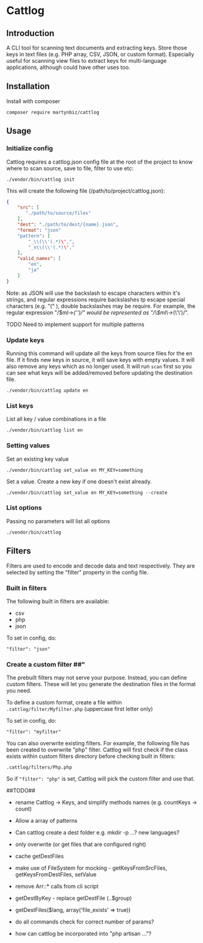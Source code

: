 # Cattlog #

## Introduction ##

A CLI tool for scanning text documents and extracting keys. Store those keys in
text files (e.g. PHP array, CSV, JSON, or custom format). Especially useful for
scanning view files to extract keys for multi-language applications, although could
have other uses too.

## Installation ##

Install with composer

    composer require martynbiz/cattlog

## Usage ##

### Initialize config ###

Cattlog requires a cattlog.json config file at the root of the project to know where to scan source, save to file, filter to use etc:

    ./vendor/bin/cattlog init

This will create the following file (/path/to/project/cattlog.json):

```json
{
    "src": [
	   "./path/to/source/files"
    ],
    "dest": "./path/to/dest/{name}.json",
    "format": "json"
    "pattern": [
   	    "_\\(\\'(.*)\',",
        "_n\\(\\'(.*)\',"
    ],
    "valid_names": [
        "en",
        "ja"
    ]
}
```

Note: as JSON will use the backslash to escape characters within it's strings, and regular expressions require backslashes tp escape special characters (e.g. "(" ), double backslashes may be require. For example, the regular expression "/\$ml\->_(\'\')/" would be represented as "/\\$ml\\->_(\\'\\')/".

TODO Need to implement support for multiple patterns

### Update keys ###

Running this command will update all the keys from source files for the en file. If it finds new keys in source, it will save keys with empty values. It will also remove any keys which as no longer used. It will run `scan` first so you can see what keys will be added/removed before updating the destination file.

    ./vendor/bin/cattlog update en

### List keys ###

List all key / value combinations in a file

    ./vendor/bin/cattlog list en

### Setting values ###

Set an existing key value

    ./vendor/bin/cattlog set_value en MY_KEY=something

Set a value. Create a new key if one doesn't exist already.

    ./vendor/bin/cattlog set_value en MY_KEY=something --create

### List options ###

Passing no parameters will list all options

    ./vendor/bin/cattlog

## Filters ##

Filters are used to encode and decode data and text respectively. They are selected by setting the "filter" property in the config file.

### Built in filters ###

The following built in filters are available:

* csv
* php
* json

To set in config, do:

    "filter": "json"

### Create a custom filter ##"

The prebuilt filters may not serve your purpose. Instead, you can define custom filters. These will let you generate the destination files in the format you need.

To define a custom format, create a file within `.cattlog/filter/Myfilter.php` (uppercase first letter only)

To set in config, do:

    "filter": "myfilter"

You can also overwrite existing filters. For example, the following file has been created to overwrite "php" filter. Cattlog will first check if the class exists within custom filters directory before checking built in filters:

    .cattlog/filters/Php.php

So if `"filter": "php"` is set, Cattlog will pick the custom filter and use that.

##TODO##


* rename Cattlog -> Keys, and simplify methods names (e.g. countKeys -> count)
* Allow a array of patterns
* Can cattlog create a dest folder e.g. mkdir -p ...? new languages?
* only overwrite (or get files that are configured right)
* cache getDestFiles
* make use of FileSystem for mocking - getKeysFromSrcFiles, getKeysFromDestFiles, setValue
* remove Arr::* calls from cli script
* getDestByKey - replace getDestFile (..$group)
* getDestFiles($lang, array('file_exists' => true))
* do all commands check for correct number of params?

* how can cattlog be incorporated into "php artisan ..."?
